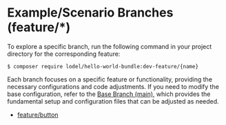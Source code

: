 # Example/Scenario Branches (feature/*)

To explore a specific branch, run the following command in your project directory for the corresponding feature:

    $ composer require lodel/hello-world-bundle:dev-feature/{name}

Each branch focuses on a specific feature or functionality, providing the necessary configurations and code adjustments. If you need to modify the base configuration, refer to the [Base Branch (main)](doc/main_branch.md), which provides the fundamental setup and configuration files that can be adjusted as needed.

- [feature/button](doc/feature_button.md)

